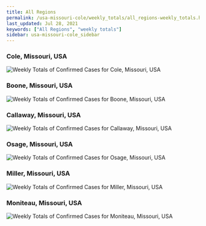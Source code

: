 ```yaml
---
title: All Regions
permalink: /usa-missouri-cole/weekly_totals/all_regions-weekly_totals.html
last_updated: Jul 28, 2021
keywords: ["All Regions", "weekly totals"]
sidebar: usa-missouri-cole_sidebar
---
```


<h3>Cole, Missouri, USA</h3>

![Weekly Totals of Confirmed Cases for Cole, Missouri, USA](/covid_tracker/images/graphs/usa-missouri-cole-weekly_totals_graph.png)

<h3>Boone, Missouri, USA</h3>

![Weekly Totals of Confirmed Cases for Boone, Missouri, USA](/covid_tracker/images/graphs/usa-missouri-boone-weekly_totals_graph.png)

<h3>Callaway, Missouri, USA</h3>

![Weekly Totals of Confirmed Cases for Callaway, Missouri, USA](/covid_tracker/images/graphs/usa-missouri-callaway-weekly_totals_graph.png)

<h3>Osage, Missouri, USA</h3>

![Weekly Totals of Confirmed Cases for Osage, Missouri, USA](/covid_tracker/images/graphs/usa-missouri-osage-weekly_totals_graph.png)

<h3>Miller, Missouri, USA</h3>

![Weekly Totals of Confirmed Cases for Miller, Missouri, USA](/covid_tracker/images/graphs/usa-missouri-miller-weekly_totals_graph.png)

<h3>Moniteau, Missouri, USA</h3>

![Weekly Totals of Confirmed Cases for Moniteau, Missouri, USA](/covid_tracker/images/graphs/usa-missouri-moniteau-weekly_totals_graph.png)
